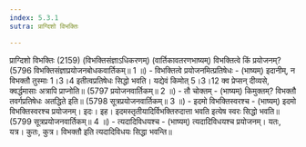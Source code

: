 ```yaml
---
index: 5.3.1
sutra: प्राग्दिशो विभक्तिः

---
```

 प्राग्दिशो विभक्तिः (2159) (विभक्तिसंज्ञाऽधिकरणम्) (वार्तिकावतरणभाष्यम्) विभक्तित्वे किं प्रयोजनम्? (5796 विभक्तिसंज्ञाप्रयोजनबोधकवार्तिकम्॥ 1 ॥) - विभक्तित्वे प्रयोजनमित्प्रतिषेधः - (भाष्यम्) इदानीम्, न विभक्तौ तुस्माः 1।3।4 इतीत्वप्रतिषेधः सिद्धो भवति। यद्येवं किमोत् 5।3।12 क्व प्रेप्सन् दीव्यसे, क्वर्द्धमासाः अत्रापि प्राप्नोति॥ (5797 प्रयोजनवार्तिकम्॥ 2 ॥) - तौ चोक्तम् - (भाष्यम्) किमुक्तम्? विभक्तौ तवर्गप्रतिषेधः अतद्धिते इति॥ (5798 सूत्रप्रयोजनवार्तिकम्॥ 3 ॥) - इदमो विभक्तिस्वरश्च - (भाष्यम्) इदमो विभक्तिस्वरश्च प्रयोजनम्। इदः। इह। इदमस्तृतीयादिर्विभक्तिरुदात्ता भवति इत्येष स्वरः सिद्धो भवति॥ (5799 सूत्रप्रयोजनवार्तिकम्॥ 4 ॥) - त्यदादिविधयश्च - (भाष्यम्) त्यदादिविधयश्च प्रयोजनम्। यतः, यत्र। कुतः, कुत्र। विभक्तौ इति त्यदादिविधयः सिद्धा भवन्ति॥ 